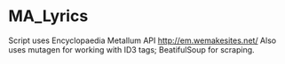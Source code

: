 # MA_Lyrics
Script uses Encyclopaedia Metallum API http://em.wemakesites.net/
Also uses mutagen for working with ID3 tags; BeatifulSoup for scraping.
